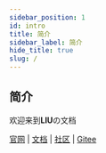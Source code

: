 ```yaml
---
sidebar_position: 1
id: intro
title: 简介
sidebar_label: 简介
hide_title: true
slug: /
---
```


## 简介

欢迎来到**LIU**の文档

[官网](https://clotliu.com/) | [文档](https://docs.clotliu.com/) | [社区](https://bbs.clotliu.com) | [Gitee](https://gitee.com/clot-LIU)
